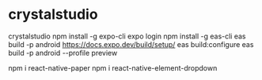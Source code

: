 # crystalstudio
crystalstudio
npm install -g expo-cli
expo login
npm install -g eas-cli
eas build -p android https://docs.expo.dev/build/setup/
eas build:configure
eas build -p android --profile preview


npm i react-native-paper
npm i react-native-element-dropdown
